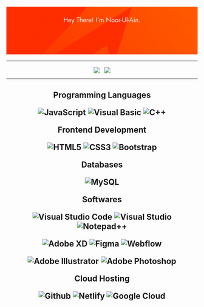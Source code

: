 [![](readme.gif)](readme.gif)

<hr>


  <p align="center">
<img width='49%' align="center"src="https://github-readme-stats.vercel.app/api?username=noorulaiin&count_private=true&show_icons=true&custom_title=Noor's%20GitHub%20Stats&hide=issues&title_color=E34F26&icon_color=FFFFFF&bg_color=ffffff00&text_color=E34F26&hide_border=true" />
</a>
<span>&nbsp;</span>
<img width='35%' align="center"src="https://github-readme-stats.vercel.app/api/top-langs/?username=noorulaiin&layout=compact&bg_color=ffffff00&title_color=E34F26&text_color=FFFFFF&theme=swift&border_color=00000000&exclude_repo=kernel_xiaomi_odin,subconverter-meta" />
</a>
</p>
<hr>

<h2 align="center">
  
  Programming Languages

  ![JavaScript](https://img.shields.io/badge/-JavaScript-E34F26?style=flat-square&logo=JavaScript&logoColor=white)
  ![Visual Basic](https://img.shields.io/badge/-Visual%20Basic-E34F26?style=flat-square&logo=VisualBasic&logoColor=white)
  ![C++](https://img.shields.io/badge/-C++-E34F26?style=flat-square&logo=c%2b%2b&logoColor=white)

Frontend Development

![HTML5](https://img.shields.io/badge/-HTML%205-E34F26?style=flat-square&logo=html5&logoColor=white)
![CSS3](https://img.shields.io/badge/-CSS%203-E34F26?style=flat-square&logo=css3)
![Bootstrap](https://img.shields.io/badge/-Bootstrap-E34F26?style=flat-square&logo=bootstrap&logoColor=white)

Databases

![MySQL](https://img.shields.io/badge/-My%20SQL-E34F26?style=flat-square&logo=mysql&logoColor=white)

Softwares

![Visual Studio Code](https://img.shields.io/badge/-Visual%20Studio%20Code-E34F26?style=flat-square&logo=visualstudiocode&logoColor=white)
![Visual Studio](https://img.shields.io/badge/-Visual%20Studio-E34F26?style=flat-square&logo=visualstudio&logoColor=white)
![Notepad++](https://img.shields.io/badge/-Notepad+-E34F26?style=flat-square&logo=notepadplusplus&logoColor=white)

![Adobe XD](https://img.shields.io/badge/-Adobe%20XD-E34F26?style=flat-square&logo=adobexd&logoColor=white)
![Figma](https://img.shields.io/badge/-Figma-E34F26?style=flat-square&logo=figma&logoColor=white)
![Webflow](https://img.shields.io/badge/-Webflow-E34F26?style=flat-square&logo=webflow&logoColor=white)

![Adobe Illustrator](https://img.shields.io/badge/-Adobe%20Illustrator-E34F26?style=flat-square&logo=adobeillustrator&logoColor=white)
![Adobe Photoshop](https://img.shields.io/badge/-Adobe%20Photoshop-E34F26?style=flat-square&logo=adobephotoshop&logoColor=white)

Cloud Hosting

![Github](https://img.shields.io/badge/Github-E34F26?style=flat-square&logo=github&logoColor=white)
![Netlify](https://img.shields.io/badge/Netlify-E34F26?style=flat-square&logo=netlify&logoColor=white)
![Google Cloud](https://img.shields.io/badge/Google_Cloud-E34F26?style=flat-square&logo=google-cloud&logoColor=white)

</h2>
